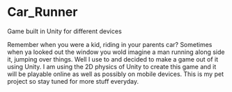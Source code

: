 Car_Runner
==========

Game built in Unity for different devices

Remember when you were a kid, riding in your parents car? Sometimes when ya looked out the window you wold imagine a
man running along side it, jumping over things. Well I use to and decided to make a game out of it using Unity.
I am using the 2D physics of Unity to create this game and it will be playable online as well as possibly on mobile devices.
This is my pet project so stay tuned for more stuff everyday. 
